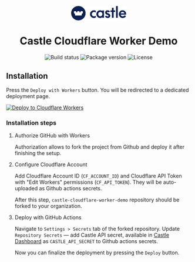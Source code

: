 <div align="center">
  <img align="center" alt="Castle logo" src='./assets/castle-logo.svg' width='150'/>
</div>
<div align="center">
  <h1>Castle Cloudflare Worker Demo</h1>
</div>
<div align="center">
  <image alt="Build status" src="https://img.shields.io/github/workflow/status/castle/cloudflare-worker-demo/Build"/>
  <image alt="Package version" src="https://img.shields.io/github/package-json/v/castle/castle-cloudflare-worker-demo"/>
  <image alt="License" src="https://img.shields.io/github/license/castle/castle-cloudflare-worker-demo"/>
</div>

## Installation

Press the `Deploy with Workers` button. You will be redirected to a dedicated deployment page.

  [![Deploy to Cloudflare Workers](https://deploy.workers.cloudflare.com/button)](https://deploy.workers.cloudflare.com/?url=https://github.com/castle/castle-cloudflare-worker-demo)

### Installation steps

1. Authorize GitHub with Workers

    Authorization allows to fork the project from Github and deploy it after finishing the setup.

2. Configure Cloudflare Account

    Add Cloudflare Account ID (`CF_ACCOUNT_ID`) and Cloudflare API Token with "Edit Workers" permissions (`CF_API_TOKEN`). They will be auto-uploaded as Github actions secrets.

    After this step, `castle-cloudflare-worker-demo` repository should be forked to your organization.

3. Deploy with GitHub Actions

    Navigate to `Settings > Secrets` tab of the forked repository. Update `Repository Secrets` — add Castle API secret, available in [Castle Dashboard](https://dashboard.castle.io/settings/general) as `CASTLE_API_SECRET` to Github actions secrets.

    Now you can finalize the deployment by pressing the `Deploy` button.
